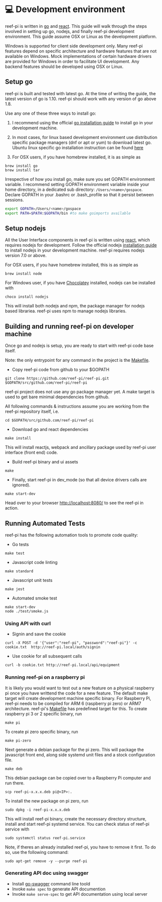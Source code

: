 # :computer: Development environment

reef-pi is written in [go](https://golang.org/) and [react](https://reactjs.org/). This guide will walk through the steps involved in setting up go, nodejs, and finally reef-pi development environment. This guide assume OSX or Linux as the development platform.

Windows is supported for client side development only. Many reef-pi features depend on specific architecture and hardware features that are not available on Windows. Mock implementations of certain hardware drivers are provided for Windows in order to facilitate UI development. Any backend features should be developed using OSX or Linux.

## Setup go

reef-pi is built and tested with latest go. At the time of writing the guide, the latest version of go is 1.10. reef-pi should work with any version of go above 1.8.

Use any one of these three ways to install go:

1. I recommend using the official [go installation guide](https://golang.org/doc/install) to install go in your development machine.

2. In most cases, for linux based development environment use distribution specific package managers (dnf or apt or yum) to download
latest go. Ubuntu linux specific go installation instruction can be found [here](https://github.com/golang/go/wiki/Ubuntu)

3. For OSX users, if you have homebrew installed, it is as simple as

```
brew install go
brew install tar
```

Irrespective of how you install go, make sure you set GOPATH environment variable. I recommend setting GOPATH environment variable inside your home
directory, in a dedicated sub directory: `/Users/<name>/gospace`. Declare GOPATH in your .bashrc or .bash_profile so that it persist
between sessions.

```sh
export GOPATH=/Users/<name>/gospace
export PATH=$PATH:$GOPATH/bin #to make goimports available
```

## Setup nodejs

All the User Interface components in reef-pi is written using [react](https://facebook.github.io/react/), which requires nodejs
for development. Follow the official nodejs [installation guide](https://docs.npmjs.com/getting-started/installing-node) to install nodejs in your development machine.
reef-pi requires nodejs version 7.0 or above.

For OSX users, if you have homebrew installed, this is as simple as

```
brew install node
```

For Windows user, if you have [Chocolatey](https://chocolatey.org/) installed, nodejs can be installed with

```
choco install nodejs
```

This will install both nodejs and npm, the package manager for nodejs based librariea. reef-pi uses npm to manage nodejs libraries.


## Building and running reef-pi on developer machine

Once go and nodejs is setup, you are ready to start with reef-pi code base itself.

Note: the only entrypoint for any command in the project is the [Makefile](Makefile).

- Copy reef-pi code from github to your $GOPATH
```
git clone https://github.com/reef-pi/reef-pi.git $GOPATH/src/github.com/reef-pi/reef-pi
```

reef-pi project does not use any go package manager yet. A make target is used to get bare minimal dependencies from github.

All following commands & instructions assume you are working from the reef-pi repository itself, i.e.

```
cd $GOPATH/src/github.com/reef-pi/reef-pi
```

- Download go and react dependencies

```
make install
```

This will install reactjs, webpack and ancillary package used by reef-pi user interface (front end) code.

- Build reef-pi binary and ui assets
```
make
```

- Finally, start reef-pi in dev_mode (so that all device drivers calls are ignored).
```
make start-dev
```

Head over to your browser [http://localhost:8080/](http://localhost:8080) to see the reef-pi in action.

## Running Automated Tests

reef-pi has the following automation tools to promote code quality:

- Go tests
```
make test
```

- Javascript code linting
```
make standard
```

- Javascript unit tests
```
make jest
```

- Automated smoke test
```
make start-dev
node ./test/smoke.js
```

### Using API with curl

- Signin and save the cookie

```
curl -X POST -d '{"user":"reef-pi", "password":"reef-pi"}' -c cookie.txt  http://reef-pi.local/auth/signin

```

- Use cookie for all subsequent calls

```
curl -b cookie.txt http://reef-pi.local/api/equipment

```



### Running reef-pi on a raspberry pi

It is likely you would want to test out a new feature on a physical raspberry pi once you have writtend the code for a new feature. The default make target will create development machine specific binary. For Raspberry Pi, reef-pi needs to be compiled for ARM 6 (raspberry pi zero) or ARM7 architecture. reef-pi's [Makefile](https://github.com/reef-pi/reef-pi/blob/master/Makefile)
has predefined target for this. To create raspberry pi 3 or 2 specific binary, run

```
make pi
```

To create pi zero specific binary, run

```
make pi-zero
```

Next generate a debian package for the pi zero. This will package the javascript front end, along side systemd unit files and a stock configuration file.

```
make deb
```

This debian package can be copied over to a Raspberry Pi computer and run there.

```
scp reef-pi-x.x.x.deb pi@<IP>:.
```

To install the new package on pi zero, run
```
sudo dpkg -i reef-pi-x.x.x.deb
```

This will install reef-pi binary, create the necessary directory structure, install and start reef-pi systemd service. You can check status of reef-pi service with
```
sudo systemctl status reef-pi.service
```

Note, if theres an already installed reef-pi, you have to remove it first. To do so, use the following command:

```
sudo apt-get remove -y --purge reef-pi
```


### Generating API doc using swagger

- Install [go-swagger](https://github.com/go-swagger/go-swagger) command line toold
- Invoke `make spec` to generate API documention
- Invoke `make serve-spec` to get API documentation using local server
